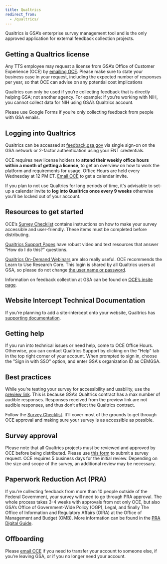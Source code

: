 ```yaml
---
title: Qualtrics
redirect_from:
  - /qualtrics/
---
```


Qualtrics is GSA’s enterprise survey management tool and is the only approved application for external feedback collection projects.

## Getting a Qualtrics license

Any TTS employee may request a license from GSA’s Office of Customer Experience (OCE) by [emailing OCE](mailto:customerexperience@gsa.gov). Please make sure to state your business case in your request, including the expected number of responses per year, so that OCE can advise on any potential cost implications

Qualtrics can only be used if you’re collecting feedback that is directly helping GSA; not another agency. For example: if you’re working with NIH, you cannot collect data for NIH using GSA’s Qualtrics account.

Please use Google Forms if you’re only collecting feedback from people with GSA emails.

## Logging into Qualtrics

Qualtrics can be accessed at [feedback.gsa.gov](https://feedback.gsa.gov) via single sign-on on the GSA network or 2-factor authentication using your ENT credentials.

OCE requires new license holders to **attend their weekly office hours within a month of getting a license**, to get an overview on how to work the platform and requirements for usage. Office Hours are held every Wednesday at 12 PM ET. [Email OCE](mailto:customerexperience@gsa.gov) to get a calendar invite.

If you plan to not use Qualtrics for long periods of time, it's advisable to set-up a calendar invite to **log into Qualtrics once every 9 weeks** otherwise you'll be locked out of your account.

## Resources to get started

OCE’s [Survey Checklist](https://docs.google.com/document/d/1f5wkHrw5UPsZGKbPJbXOzysvDMeDr5RvzHLjoFOnX1U/edit) contains instructions on how to make your survey accessible and user-friendly. These items must be completed before distributing.

[Qualtrics Support Pages](https://www.qualtrics.com/support/) have robust video and text resources that answer "How do I do this?" questions.

[Qualtrics On-Demand Webinars](https://www.qualtrics.com/support/trainings-and-webinars/on-demand-webinars/) are also really useful. OCE recommends the Learn to Use Research Core. This login is shared by all Qualtrics users at GSA, so please do not change [the user name or password](https://docs.google.com/document/d/1yXy1k3wjH8NCI3SZPy3BhuoLItKJjUT3h_kKs2I6UoE/edit?usp=sharing).

Information on feedback collection at GSA can be found on [OCE’s insite page](https://insite.gsa.gov/services-and-offices/staff-offices/office-of-customer-experience/surveys-and-feedback-collection).

## Website Intercept Technical Documentation

If you’re planning to add a site-intercept onto your website, Qualtrics has [supporting documentation](https://www.qualtrics.com/support/website-app-feedback/getting-started-with-website-app-feedback/website-app-feedback-technical-documentation/).

## Getting help

If you run into technical issues or need help, come to OCE Office Hours. Otherwise, you can contact Qualtrics Support by clicking on the "Help" tab in the top right corner of your account. When prompted to sign in, choose the "Sign in with SSO" option, and enter GSA's organization ID as CEMGSA.

## Best practices

While you’re testing your survey for accessibility and usability, use the [preview link](https://www.qualtrics.com/support/survey-platform/survey-module/preview-survey/). This is because GSA’s Qualtrics contract has a max number of audible responses. Responses received from the preview link are not audible responses, and thus don’t affect the Qualtrics contract.

Follow the [Survey Checklist](https://docs.google.com/document/d/1f5wkHrw5UPsZGKbPJbXOzysvDMeDr5RvzHLjoFOnX1U/edit). It’ll cover most of the grounds to get through OCE approval and making sure your survey is as accessible as possible.

## Survey approval

Please note that all Qualtrics projects must be reviewed and approved by OCE before being distributed. Please use [this form](https://feedback.gsa.gov/jfe/form/SV_bw48jGEVifGRXjT) to submit a survey request. OCE requires 5 business days for the initial review. Depending on the size and scope of the survey, an additional review may be necessary.

## Paperwork Reduction Act (PRA)

If you’re collecting feedback from more than 10 people outside of the Federal Government, your survey will need to go through PRA approval. The whole process takes 3-4 weeks with approvals from not only OCE, but also GSA’s Office of Government-Wide Policy (OGP), Legal, and finally The Office of Information and Regulatory Affairs (OIRA) at the Office of Management and Budget (OMB). More information can be found in the [PRA Digital Guide](https://pra.digital.gov/).

## Offboarding

Please [email OCE](mailto:customerexperience@gsa.gov) if you need to transfer your account to someone else, if you’re leaving GSA, or if you no longer need your account.
